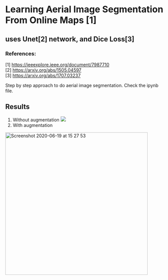 

# Learning Aerial Image Segmentation From Online Maps [1]
## uses Unet[2] network, and Dice Loss[3]

### References:
[1] https://ieeexplore.ieee.org/document/7987710 <br/>
[2] https://arxiv.org/abs/1505.04597 <br/>
[3] https://arxiv.org/abs/1707.03237


Step by step approach to do aerial image segmentation. Check the ipynb file.
## Results
1. Without augmentation
<img src ="https://user-images.githubusercontent.com/33628181/85137331-4ea0c980-b241-11ea-8a27-28aa0460b44a.png"/><br/>
2. With augmentation
<img width="447" alt="Screenshot 2020-06-19 at 15 27 53" src="https://user-images.githubusercontent.com/33628181/85138008-557c0c00-b242-11ea-815d-081e67dc39a3.png">
